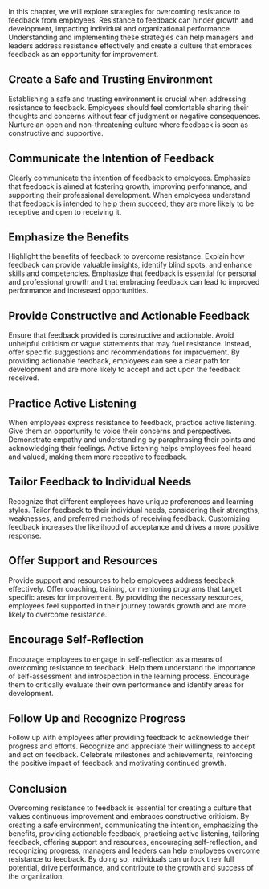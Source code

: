 
In this chapter, we will explore strategies for overcoming resistance to feedback from employees. Resistance to feedback can hinder growth and development, impacting individual and organizational performance. Understanding and implementing these strategies can help managers and leaders address resistance effectively and create a culture that embraces feedback as an opportunity for improvement.

Create a Safe and Trusting Environment
--------------------------------------

Establishing a safe and trusting environment is crucial when addressing resistance to feedback. Employees should feel comfortable sharing their thoughts and concerns without fear of judgment or negative consequences. Nurture an open and non-threatening culture where feedback is seen as constructive and supportive.

Communicate the Intention of Feedback
-------------------------------------

Clearly communicate the intention of feedback to employees. Emphasize that feedback is aimed at fostering growth, improving performance, and supporting their professional development. When employees understand that feedback is intended to help them succeed, they are more likely to be receptive and open to receiving it.

Emphasize the Benefits
----------------------

Highlight the benefits of feedback to overcome resistance. Explain how feedback can provide valuable insights, identify blind spots, and enhance skills and competencies. Emphasize that feedback is essential for personal and professional growth and that embracing feedback can lead to improved performance and increased opportunities.

Provide Constructive and Actionable Feedback
--------------------------------------------

Ensure that feedback provided is constructive and actionable. Avoid unhelpful criticism or vague statements that may fuel resistance. Instead, offer specific suggestions and recommendations for improvement. By providing actionable feedback, employees can see a clear path for development and are more likely to accept and act upon the feedback received.

Practice Active Listening
-------------------------

When employees express resistance to feedback, practice active listening. Give them an opportunity to voice their concerns and perspectives. Demonstrate empathy and understanding by paraphrasing their points and acknowledging their feelings. Active listening helps employees feel heard and valued, making them more receptive to feedback.

Tailor Feedback to Individual Needs
-----------------------------------

Recognize that different employees have unique preferences and learning styles. Tailor feedback to their individual needs, considering their strengths, weaknesses, and preferred methods of receiving feedback. Customizing feedback increases the likelihood of acceptance and drives a more positive response.

Offer Support and Resources
---------------------------

Provide support and resources to help employees address feedback effectively. Offer coaching, training, or mentoring programs that target specific areas for improvement. By providing the necessary resources, employees feel supported in their journey towards growth and are more likely to overcome resistance.

Encourage Self-Reflection
-------------------------

Encourage employees to engage in self-reflection as a means of overcoming resistance to feedback. Help them understand the importance of self-assessment and introspection in the learning process. Encourage them to critically evaluate their own performance and identify areas for development.

Follow Up and Recognize Progress
--------------------------------

Follow up with employees after providing feedback to acknowledge their progress and efforts. Recognize and appreciate their willingness to accept and act on feedback. Celebrate milestones and achievements, reinforcing the positive impact of feedback and motivating continued growth.

Conclusion
----------

Overcoming resistance to feedback is essential for creating a culture that values continuous improvement and embraces constructive criticism. By creating a safe environment, communicating the intention, emphasizing the benefits, providing actionable feedback, practicing active listening, tailoring feedback, offering support and resources, encouraging self-reflection, and recognizing progress, managers and leaders can help employees overcome resistance to feedback. By doing so, individuals can unlock their full potential, drive performance, and contribute to the growth and success of the organization.
